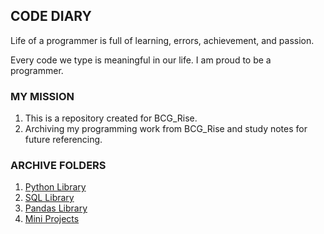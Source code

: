 <!-- DIARY Section Starts -->
## CODE DIARY
Life of a programmer is full of learning, errors, achievement, and passion.

Every code we type is meaningful in our life. I am proud to be a programmer.

<!-- DIARY Section Ends -->


<!-- FAQ Section Starts -->
### MY MISSION
1.  This is a repository created for BCG_Rise.
2.  Archiving my programming work from BCG_Rise and study notes for future referencing.

<!-- FAQ Section Ends -->


<!-- ARCHIVES Section Starts -->
### ARCHIVE FOLDERS
<!-- Add your details -->
1.  [Python Library](https://github.com/mommafish/BCG_Rise/tree/main/Python_Library/Python_Practice)
2.  [SQL Library](https://github.com/mommafish/BCG_Rise/tree/main/SQL_Library)
3.  [Pandas Library](https://github.com/mommafish/BCG_Rise/tree/main/Pandas_Library)
5.  [Mini Projects](https://github.com/mommafish/BCG_Rise/tree/main/Mini_Project)

<!-- ARCHIVES Section Ends -->
